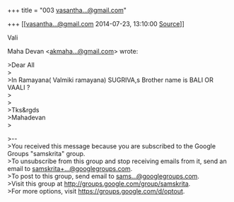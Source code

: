 +++
title = "003 vasantha...@gmail.com"

+++
[[vasantha...@gmail.com	2014-07-23, 13:10:00 [Source](https://groups.google.com/g/samskrita/c/cipOhwbuLVM)]]



Vali

Maha Devan \<[akmaha...@gmail.com]()\> wrote:

\>Dear All  
\>  
\>In Ramayana( Valmiki ramayana) SUGRIVA,s Brother name is BALI OR VAALI ?  
\>  
\>  
\>Tks&rgds  
\>Mahadevan  
\>  

\>--  
\>You received this message because you are subscribed to the Google Groups "samskrita" group.  
\>To unsubscribe from this group and stop receiving emails from it, send an email to [samskrita+...@googlegroups.com]().  
\>To post to this group, send email to [sams...@googlegroups.com]().  
\>Visit this group at <http://groups.google.com/group/samskrita>.  
\>For more options, visit <https://groups.google.com/d/optout>.  

